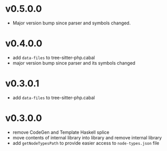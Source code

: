 # v0.5.0.0

* Major version bump since parser and symbols changed.

# v0.4.0.0

* add `data-files` to tree-sitter-php.cabal
* major version bump since parser and its symbols changed

# v0.3.0.1

* add `data-files` to tree-sitter-php.cabal

# v0.3.0.0

* remove CodeGen and Template Haskell splice
* move contents of internal library into library and remove internal library
* add `getNodeTypesPath` to provide easier access to `node-types.json` file
